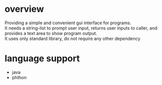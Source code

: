 # overview
Providing a simple and convenient gui interface for programs.   
It needs a string-list to prompt user input, returns user inputs to caller, and provides a text area to show program output.  
It uses only standard library, do not require any other dependency
# language support
* java
* phthon
